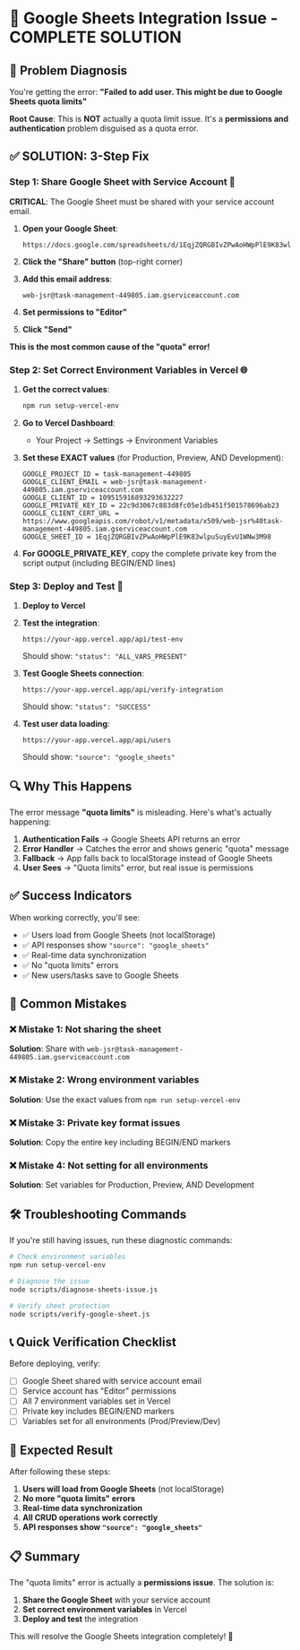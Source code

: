 # 🔧 Google Sheets Integration Issue - COMPLETE SOLUTION

## 🚨 Problem Diagnosis

You're getting the error: **"Failed to add user. This might be due to Google Sheets quota limits"**

**Root Cause**: This is **NOT** actually a quota limit issue. It's a **permissions and authentication** problem disguised as a quota error.

## ✅ SOLUTION: 3-Step Fix

### **Step 1: Share Google Sheet with Service Account** 🔑

**CRITICAL**: The Google Sheet must be shared with your service account email.

1. **Open your Google Sheet**: 
   ```
   https://docs.google.com/spreadsheets/d/1EqjZQRGBIvZPwAoHWpPlE9K83wlpuSuyEvU1WNw3M98/edit
   ```

2. **Click the "Share" button** (top-right corner)

3. **Add this email address**:
   ```
   web-jsr@task-management-449805.iam.gserviceaccount.com
   ```

4. **Set permissions to "Editor"**

5. **Click "Send"**

**This is the most common cause of the "quota" error!**

### **Step 2: Set Correct Environment Variables in Vercel** 🌐

1. **Get the correct values**:
   ```bash
   npm run setup-vercel-env
   ```

2. **Go to Vercel Dashboard**:
   - Your Project → Settings → Environment Variables

3. **Set these EXACT values** (for Production, Preview, AND Development):

   ```
   GOOGLE_PROJECT_ID = task-management-449805
   GOOGLE_CLIENT_EMAIL = web-jsr@task-management-449805.iam.gserviceaccount.com
   GOOGLE_CLIENT_ID = 109515916893293632227
   GOOGLE_PRIVATE_KEY_ID = 22c9d3067c883d8fc05e1db451f501578696ab23
   GOOGLE_CLIENT_CERT_URL = https://www.googleapis.com/robot/v1/metadata/x509/web-jsr%40task-management-449805.iam.gserviceaccount.com
   GOOGLE_SHEET_ID = 1EqjZQRGBIvZPwAoHWpPlE9K83wlpuSuyEvU1WNw3M98
   ```

4. **For GOOGLE_PRIVATE_KEY**, copy the complete private key from the script output (including BEGIN/END lines)

### **Step 3: Deploy and Test** 🚀

1. **Deploy to Vercel**

2. **Test the integration**:
   ```
   https://your-app.vercel.app/api/test-env
   ```
   Should show: `"status": "ALL_VARS_PRESENT"`

3. **Test Google Sheets connection**:
   ```
   https://your-app.vercel.app/api/verify-integration
   ```
   Should show: `"status": "SUCCESS"`

4. **Test user data loading**:
   ```
   https://your-app.vercel.app/api/users
   ```
   Should show: `"source": "google_sheets"`

## 🔍 Why This Happens

The error message **"quota limits"** is misleading. Here's what's actually happening:

1. **Authentication Fails** → Google Sheets API returns an error
2. **Error Handler** → Catches the error and shows generic "quota" message
3. **Fallback** → App falls back to localStorage instead of Google Sheets
4. **User Sees** → "Quota limits" error, but real issue is permissions

## ✅ Success Indicators

When working correctly, you'll see:

- ✅ Users load from Google Sheets (not localStorage)
- ✅ API responses show `"source": "google_sheets"`
- ✅ Real-time data synchronization
- ✅ No "quota limits" errors
- ✅ New users/tasks save to Google Sheets

## 🚨 Common Mistakes

### ❌ **Mistake 1**: Not sharing the sheet
**Solution**: Share with `web-jsr@task-management-449805.iam.gserviceaccount.com`

### ❌ **Mistake 2**: Wrong environment variables
**Solution**: Use the exact values from `npm run setup-vercel-env`

### ❌ **Mistake 3**: Private key format issues
**Solution**: Copy the entire key including BEGIN/END markers

### ❌ **Mistake 4**: Not setting for all environments
**Solution**: Set variables for Production, Preview, AND Development

## 🛠️ Troubleshooting Commands

If you're still having issues, run these diagnostic commands:

```bash
# Check environment variables
npm run setup-vercel-env

# Diagnose the issue
node scripts/diagnose-sheets-issue.js

# Verify sheet protection
node scripts/verify-google-sheet.js
```

## 📞 Quick Verification Checklist

Before deploying, verify:

- [ ] Google Sheet shared with service account email
- [ ] Service account has "Editor" permissions
- [ ] All 7 environment variables set in Vercel
- [ ] Private key includes BEGIN/END markers
- [ ] Variables set for all environments (Prod/Preview/Dev)

## 🎯 Expected Result

After following these steps:

1. **Users will load from Google Sheets** (not localStorage)
2. **No more "quota limits" errors**
3. **Real-time data synchronization**
4. **All CRUD operations work correctly**
5. **API responses show `"source": "google_sheets"`**

## 📋 Summary

The "quota limits" error is actually a **permissions issue**. The solution is:

1. **Share the Google Sheet** with your service account
2. **Set correct environment variables** in Vercel
3. **Deploy and test** the integration

This will resolve the Google Sheets integration completely! 🎉
